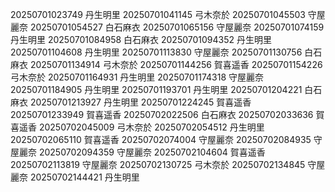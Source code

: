 20250701023749 丹生明里
20250701041145 弓木奈於
20250701045503 守屋麗奈
20250701054527 白石麻衣
20250701065156 守屋麗奈
20250701074159 丹生明里
20250701084958 白石麻衣
20250701094352 丹生明里
20250701104608 丹生明里
20250701113830 守屋麗奈
20250701130756 白石麻衣
20250701134914 弓木奈於
20250701144256 賀喜遥香
20250701154226 弓木奈於
20250701164931 丹生明里
20250701174318 守屋麗奈
20250701184905 丹生明里
20250701193701 丹生明里
20250701204221 白石麻衣
20250701213927 丹生明里
20250701224245 賀喜遥香
20250701233949 賀喜遥香
20250702022506 白石麻衣
20250702033636 賀喜遥香
20250702045009 弓木奈於
20250702054512 丹生明里
20250702065110 賀喜遥香
20250702074004 守屋麗奈
20250702084935 守屋麗奈
20250702094359 守屋麗奈
20250702104604 賀喜遥香
20250702113819 守屋麗奈
20250702130725 弓木奈於
20250702134845 守屋麗奈
20250702144421 丹生明里
